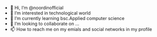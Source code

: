 - 👋 Hi, I’m @noordinofficial
- 👀 I’m interested in technological world
- 🌱 I’m currently learning bsc.Applied computer science
- 💞️ I’m looking to collaborate on ...
- 📫 How to reach me on my emials and social networks in my profile

<!---
noordinofficial/noordinofficial is a ✨ special ✨ repository because its `README.md` (this file) appears on your GitHub profile.
You can click the Preview link to take a look at your changes.
--->
